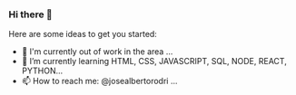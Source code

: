 ### Hi there 👋

Here are some ideas to get you started:

- 🔭 I'm currently out of work in the area ...
- 🌱 I’m currently learning HTML, CSS, JAVASCRIPT, SQL, NODE, REACT, PYTHON...
- 📫 How to reach me: @josealbertorodri ...

